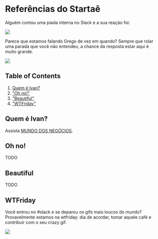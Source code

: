 # Referências do Startaê

Alguém contou uma piada interna no Slack e a sua reação foi:

![](http://media.giphy.com/media/aZ3LDBs1ExsE8/giphy.gif)

Parece que estamos falando Grego de vez em quando? Sempre que rolar uma parada que você não entendeu, a chance da resposta estar aqui é muito grande.

![](http://31.media.tumblr.com/f9b0f13eaf8a8436614c0a9662c2625d/tumblr_n1bgx5gtyT1s0t69oo1_500.gif)

## Table of Contents

1. [Quem é Ivan?](#quem-é-ivan)
2. ["Oh no!"](#oh-no)
3. ["Beautiful"](#beautiful)
4. ["WTFriday"](#wtfriday)

## Quem é Ivan?

Assista [MUNDO DOS NEGÓCIOS](https://youtu.be/cPbl26Fw-dk).

## Oh no!

TODO

## Beautiful

TODO

## WTFriday

Você entrou no #slack e se deparou os gifs mais loucos do mundo? Provavelmente
 estamos na wtfriday: dia de acordar, tomar aquele café e contribuir com o seu crazy gif.

![](http://media.giphy.com/media/aZ3LDBs1ExsE8/giphy.gif)
